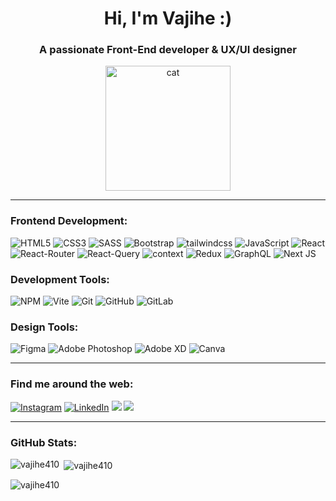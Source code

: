 <h1 align="center">Hi, I'm Vajihe :)</h1>
<h3 align="center">A passionate Front-End developer & UX/UI designer</h3>
<p align="center">
  <img src="https://github.com/user-attachments/assets/2a1948fb-1333-4b2c-9a6c-24c991ec4298" alt="cat" style="width:200px"/>
</p>
<hr/>
<h3 align="left">Frontend Development:</h3>
<div>
  <img src="https://img.shields.io/badge/html5-%23E34F26.svg?style=for-the-badge&amp;logo=html5&amp;logoColor=white" alt="HTML5">
  <img src="https://img.shields.io/badge/css3-%231572B6.svg?style=for-the-badge&amp;logo=css3&amp;logoColor=white" alt="CSS3">
  <img src="https://img.shields.io/badge/SASS-hotpink.svg?style=for-the-badge&amp;logo=SASS&amp;logoColor=white" alt="SASS">
  <img src="https://img.shields.io/badge/bootstrap-%238511FA.svg?style=for-the-badge&amp;logo=bootstrap&amp;logoColor=white" alt="Bootstrap">
  <img src="https://img.shields.io/badge/tailwindcss-%2338B2AC.svg?style=for-the-badge&logo=tailwind-css&logoColor=white" alt="tailwindcss">
  <img src="https://img.shields.io/badge/javascript-%23323330.svg?style=for-the-badge&amp;logo=javascript&amp;logoColor=%23F7DF1E" alt="JavaScript">
  <img src="https://img.shields.io/badge/react-%2320232a.svg?style=for-the-badge&amp;logo=react&amp;logoColor=%2361DAFB" alt="React">
  <img src="https://img.shields.io/badge/React_Router-CA4245?style=for-the-badge&logo=react-router&logoColor=white" alt="React-Router">
  <img src="https://img.shields.io/badge/-React%20Query-FF4154?style=for-the-badge&logo=react%20query&logoColor=white" alt="React-Query">
  <img src="https://img.shields.io/badge/Context--Api-000000?style=for-the-badge&logo=react" alt="context">
  <img src="https://img.shields.io/badge/redux-%23593d88.svg?style=for-the-badge&amp;logo=redux&amp;logoColor=white" alt="Redux">
  <img src="https://img.shields.io/badge/-GraphQL-E10098?style=for-the-badge&amp;logo=graphql&amp;logoColor=white" alt="GraphQL">
  <img src="https://img.shields.io/badge/Next-black?style=for-the-badge&amp;logo=next.js&amp;logoColor=white" alt="Next JS">
</div>
 <h3 align="left">Development Tools:</h3>
<div>
  <img src="https://img.shields.io/badge/NPM-%23CB3837.svg?style=for-the-badge&amp;logo=npm&amp;logoColor=white" alt="NPM">
  <img src="https://img.shields.io/badge/vite-%23646CFF.svg?style=for-the-badge&logo=vite&logoColor=white" alt="Vite">
  <img src="https://img.shields.io/badge/git-%23F05033.svg?style=for-the-badge&amp;logo=git&amp;logoColor=white" alt="Git">
  <img src="https://img.shields.io/badge/github-%23121011.svg?style=for-the-badge&amp;logo=github&amp;logoColor=white" alt="GitHub">
  <img src="https://img.shields.io/badge/gitlab-%23181717.svg?style=for-the-badge&amp;logo=gitlab&amp;logoColor=white" alt="GitLab">
</div>
<h3 align="left">Design Tools:</h3>
<div>
  <img src="https://img.shields.io/badge/figma-%23F24E1E.svg?style=for-the-badge&amp;logo=figma&amp;logoColor=white" alt="Figma">
  <img src="https://img.shields.io/badge/adobe%20photoshop-%2331A8FF.svg?style=for-the-badge&amp;logo=adobe%20photoshop&amp;logoColor=white" alt="Adobe Photoshop">
  <img src="https://img.shields.io/badge/Adobe%20XD-470137?style=for-the-badge&amp;logo=Adobe%20XD&amp;logoColor=#FF61F6" alt="Adobe XD">
  <img src="https://img.shields.io/badge/Canva-%2300C4CC.svg?style=for-the-badge&amp;logo=Canva&amp;logoColor=white" alt="Canva">
</div>
<hr/>
<h3 align="left">Find me around the web:</h3>
<p>
  <a href="https://instagram.com/_learndesign_" target="_blank"><img src="https://img.shields.io/badge/Instagram-%23E4405F.svg?logo=Instagram&amp;logoColor=white" alt="Instagram"></a>
  <a href="https://linkedin.com/in/vajihe-ahmadi" target="_blank"><img src="https://img.shields.io/badge/LinkedIn-%230077B5.svg?logo=linkedin&amp;logoColor=white" alt="LinkedIn"></a>
  <a href="mailto:learndesign2000@gmail.com"><img src="https://camo.githubusercontent.com/425fb199417e4ecbfd9d48e0adc76f1ffd1110fcc0a806692e48201fe8c8f594/68747470733a2f2f696d672e736869656c64732e696f2f62616467652f2d476d61696c2d6331343433383f7374796c653d666c61742d737175617265266c6f676f3d476d61696c266c6f676f436f6c6f723d7768697465" data-canonical-src="https://img.shields.io/badge/-Gmail-c14438?style=flat-square&amp;logo=Gmail&amp;logoColor=white" style="max-width: 100%;"></a>
  <a href="https://github.com/vajihe410"><img src="https://camo.githubusercontent.com/d34cd6565123b934e7feeb179680d56938c9076120cd01b67ce6d7ad73c89fb0/68747470733a2f2f696d672e736869656c64732e696f2f62616467652f2d4769746875622d3030303f7374796c653d666c61742d737175617265266c6f676f3d476974687562266c6f676f436f6c6f723d7768697465" data-canonical-src="https://img.shields.io/badge/-Github-000?style=flat-square&amp;logo=Github&amp;logoColor=white" style="max-width: 100%;"></a>
</p>
<p align="left">
<hr/>
<h3 align="left">GitHub Stats:</h3>
<p><img align="left" src="https://github-readme-stats.vercel.app/api/top-langs?username=vajihe410&show_icons=true&locale=en&layout=compact" alt="vajihe410" /></p>

<p>&nbsp;<img align="center" src="https://github-readme-stats.vercel.app/api?username=vajihe410&show_icons=true&locale=en" alt="vajihe410" /></p>

<p><img align="center" src="https://github-readme-streak-stats.herokuapp.com/?user=vajihe410&" alt="vajihe410" /></p>
